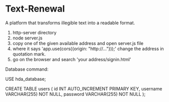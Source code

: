 # Text-Renewal

A platform that transforms illegible text into a readable format.

1. http-server directory
2. node server.js
3. copy one of the given available address and open server.js file
4. where it says 'app.use(cors({origin: "http://..."}));' change the address in quotation mark.
5. go on the browser and search 'your address/signin.html'

Database command:

USE hda_database;

CREATE TABLE users (
    id INT AUTO_INCREMENT PRIMARY KEY,
    username VARCHAR(255) NOT NULL,
    password VARCHAR(255) NOT NULL
);

